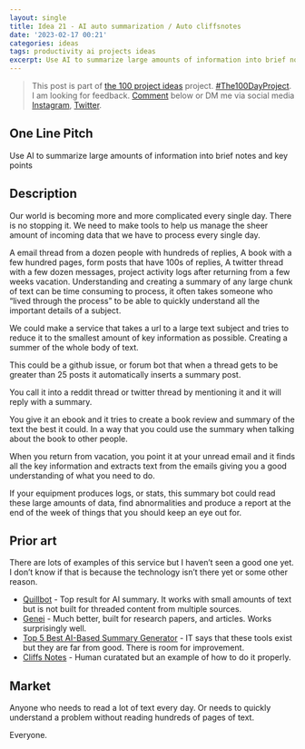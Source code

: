 ```yaml
---
layout: single
title: Idea 21 - AI auto summarization / Auto cliffsnotes
date: '2023-02-17 00:21'
categories: ideas
tags: productivity ai projects ideas
excerpt: Use AI to summarize large amounts of information into brief notes and key points
---
```


> This post is part of [the 100 project ideas](/projects/2023-100-ideas/) project. [#The100DayProject](https://www.the100dayproject.org/). I am looking for feedback. <a href='#utterances-comments'>Comment</a> below or DM me via social media <a href="https://instagram.com/funvill" rel="nofollow noopener noreferrer"><i class="fab fa-fw fa-instagram" aria-hidden="true"></i><span class="label">Instagram</span></a>, <a href="https://twitter.com/funvill" rel="nofollow noopener noreferrer"><i class="fab fa-fw fa-twitter" aria-hidden="true"></i><span class="label">Twitter</span></a>.

## One Line Pitch

Use AI to summarize large amounts of information into brief notes and key points

## Description

Our world is becoming more and more complicated every single day. There is no stopping it. We need to make tools to help us manage the sheer amount of incoming data that we have to process every single day.

A email thread from a dozen people with hundreds of replies, A book with a few hundred pages, form posts that have 100s of replies, A twitter thread with a few dozen messages, project activity logs after returning from a few weeks vacation. Understanding and creating a summary of any large chunk of text can be time consuming to process, it often takes someone who “lived through the process” to be able to quickly understand all the important details of a subject.

We could make a service that takes a url to a large text subject and tries to reduce it to the smallest amount of key information as possible. Creating a summer of the whole body of text.

This could be a github issue, or forum bot that when a thread gets to be greater than 25 posts it automatically inserts a summary post.

You call it into a reddit thread or twitter thread by mentioning it and it will reply with a summary.

You give it an ebook and it tries to create a book review and summary of the text the best it could. In a way that you could use the summary when talking about the book to other people.

When you return from vacation, you point it at your unread email and it finds all the key information and extracts text from the emails giving you a good understanding of what you need to do.

If your equipment produces logs, or stats, this summary bot could read these large amounts of data, find abnormalities and produce a report at the end of the week of things that you should keep an eye out for.

## Prior art

There are lots of examples of this service but I haven’t seen a good one yet. I don’t know if that is because the technology isn’t there yet or some other reason.

- [Quillbot](https://quillbot.com/summarize) - Top result for AI summary. It works with small amounts of text but is not built for threaded content from multiple sources.
- [Genei](https://www.genei.io/) - Much better, built for research papers, and articles. Works surprisingly well.
- [Top 5 Best AI-Based Summary Generator](https://understandingecommerce.com/top-5-best-ai-based-summary-generators/) - IT says that these tools exist but they are far from good. There is room for improvement.
- [Cliffs Notes](https://www.cliffsnotes.com/) - Human curatated but an example of how to do it properly.

## Market

Anyone who needs to read a lot of text every day. Or needs to quickly understand a problem without reading hundreds of pages of text.

Everyone.
